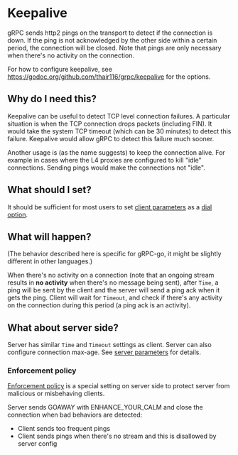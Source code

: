 # Keepalive

gRPC sends http2 pings on the transport to detect if the connection is down. If
the ping is not acknowledged by the other side within a certain period, the
connection will be closed. Note that pings are only necessary when there's no
activity on the connection.

For how to configure keepalive, see
https://godoc.org/github.com/thair116/grpc/keepalive for the options.

## Why do I need this?

Keepalive can be useful to detect TCP level connection failures. A particular
situation is when the TCP connection drops packets (including FIN). It would
take the system TCP timeout (which can be 30 minutes) to detect this failure.
Keepalive would allow gRPC to detect this failure much sooner.

Another usage is (as the name suggests) to keep the connection alive. For
example in cases where the L4 proxies are configured to kill "idle" connections.
Sending pings would make the connections not "idle".

## What should I set?

It should be sufficient for most users to set [client
parameters](https://godoc.org/github.com/thair116/grpc/keepalive) as a [dial
option](https://godoc.org/github.com/thair116/grpc#WithKeepaliveParams).

## What will happen?

(The behavior described here is specific for gRPC-go, it might be slightly
different in other languages.)

When there's no activity on a connection (note that an ongoing stream results in
__no activity__ when there's no message being sent), after `Time`, a ping will
be sent by the client and the server will send a ping ack when it gets the ping.
Client will wait for `Timeout`, and check if there's any activity on the
connection during this period (a ping ack is an activity).

## What about server side?

Server has similar `Time` and `Timeout` settings as client. Server can also
configure connection max-age. See [server
parameters](https://godoc.org/github.com/thair116/grpc/keepalive#ServerParameters)
for details.

### Enforcement policy

[Enforcement
policy](https://godoc.org/github.com/thair116/grpc/keepalive#EnforcementPolicy) is
a special setting on server side to protect server from malicious or misbehaving
clients.

Server sends GOAWAY with ENHANCE_YOUR_CALM and close the connection when bad
behaviors are detected:
 - Client sends too frequent pings
 - Client sends pings when there's no stream and this is disallowed by server
   config
